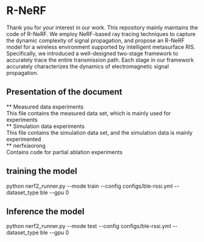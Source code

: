 # R-NeRF
Thank you for your interest in our work. This repository mainly maintains the code of R-NeRF. We employ NeRF-based ray tracing techniques to capture the dynamic complexity of signal propagation, and propose an R-NeRF model for a wireless environment supported by intelligent metasurface RIS. Specifically, we introduced a well-designed two-stage framework to accurately trace the entire transmission path. Each stage in our framework accurately characterizes the dynamics of electromagnetic signal propagation.<br>
## Presentation of the document<br>
** Measured data experiments<br>
This file contains the measured data set, which is mainly used for experiments<br>
** Simulation data experiments<br>
This file contains the simulation data set, and the simulation data is mainly experimented<br>
** nerfxiaorong<br>
Contains code for partial ablation experiments
## training the model<br>
python nerf2_runner.py --mode train --config configs/ble-rssi.yml --dataset_type ble --gpu 0 <br>
## Inference the model<br>
python nerf2_runner.py --mode test --config configs/ble-rssi.yml --dataset_type ble --gpu 0<br>
